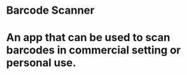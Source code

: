 <h1>Barcode Scanner<h1>

<p>An app that can be used to scan barcodes in commercial setting or personal use.  </p>
